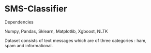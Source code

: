 # SMS-Classifier
Dependencies

Numpy,
Pandas,
Sklearn,
Matplotlib,
Xgboost,
NLTK

Dataset consists of text messages which are of three categories : ham, spam and informational. 
